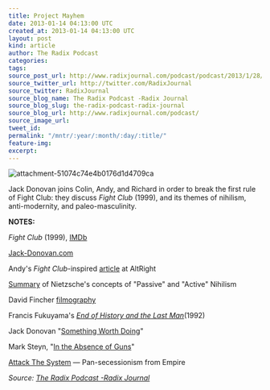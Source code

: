 ```yaml
---
title: Project Mayhem
date: 2013-01-14 04:13:00 UTC
created_at: 2013-01-14 04:13:00 UTC
layout: post
kind: article
author: The Radix Podcast
categories: 
tags: 
source_post_url: http://www.radixjournal.com/podcast/podcast/2013/1/28/project-mayhem
source_twitter_url: http://twitter.com/RadixJournal
source_twitter: RadixJournal
source_blog_name: The Radix Podcast -Radix Journal
source_blog_slug: the-radix-podcast-radix-journal
source_blog_url: http://www.radixjournal.com/podcast/
source_image_url: 
tweet_id: 
permalink: "/mntr/:year/:month/:day/:title/"
feature-img: 
excerpt: 
---
```

<img class="thumb-image" alt="attachment-51074c74e4b0176d1d4709ca" src="https://static1.squarespace.com/static/51c946cde4b0f05142538988/5298e223e4b008c3d680f470/5298e280e4b008c3d680f85d/1385751292926/FightClub.jpg?format=1000w">
          
        

        

      
    
    
  






<p>Jack Donovan joins Colin, Andy, and Richard in order to break the first rule of Fight Club: they discuss <em>Fight Club</em> (1999), and its themes of nihilism, anti-modernity, and paleo-masculinity.</p><p><strong>NOTES:</strong></p><p><em>Fight Club</em> (1999), <a href="http://www.imdb.com/title/tt0137523/">IMDb</a></p><p><a href="http://www.jack-donovan.com/axis/">Jack-Donovan.com</a></p><p>Andy's <em>Fight Club</em>-inspired <a href="http://www.alternativeright.com/main/blogs/zeitgeist/sex-and-violence-traditionalsim/">article</a> at AltRight</p><p><a href="http://sweetprince.net/words/essays/nietzsche%E2%80%99s-analysis-of-nihilism/">Summary</a> of Nietzsche's concepts of "Passive" and "Active" Nihilism</p><p>David Fincher <a href="http://www.imdb.com/name/nm0000399/">filmography</a></p><p>Francis Fukuyama's <em><a href="http://en.wikipedia.org/wiki/The_End_of_History_and_the_Last_Man">End of History and the Last Man</a></em>(1992) </p><p>Jack Donovan "<a href="http://www.alternativeright.com/main/blogs/virtus/something-worth-doing-part-i/">Something Worth Doing</a>"</p><p>Mark Steyn, "<a href="http://spectator.org/archives/2013/01/11/in-the-absence-of-guns">In the Absence of Guns</a>"</p><p><a href="http://attackthesystem.com/">Attack The System</a> — Pan-secessionism from Empire</p><div class="">
    <i>Source: <a href="http://www.radixjournal.com/podcast/">The Radix Podcast -Radix Journal</a></i>
</div>
